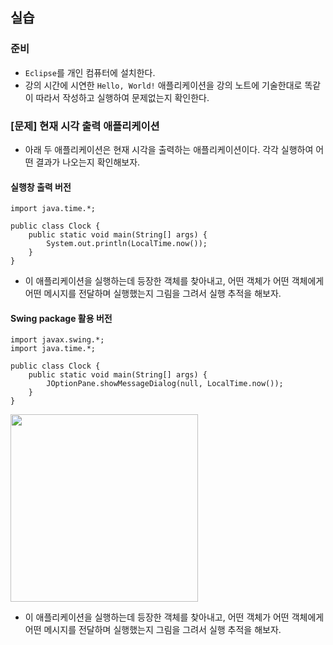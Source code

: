 
## 실습

### 준비

- `Eclipse`를 개인 컴퓨터에 설치한다.
- 강의 시간에 시연한 `Hello, World!` 애플리케이션을 강의 노트에 기술한대로 똑같이 따라서 작성하고 실행하여 문제없는지 확인한다.


### [문제] 현재 시각 출력 애플리케이션 

- 아래 두 애플리케이션은 현재 시각을 출력하는 애플리케이션이다.
각각 실행하여 어떤 결과가 나오는지 확인해보자. 

#### 실행창 출력 버전

```
import java.time.*;

public class Clock {
	public static void main(String[] args) {
		System.out.println(LocalTime.now());
	}
}
```

- 이 애플리케이션을 실행하는데 등장한 객체를 찾아내고, 어떤 객체가 어떤 객체에게 어떤 메시지를 전달하며 실행했는지 그림을 그려서 실행 추적을 해보자.

#### Swing package 활용 버전

```
import javax.swing.*;
import java.time.*;

public class Clock {
	public static void main(String[] args) {
		JOptionPane.showMessageDialog(null, LocalTime.now());
	}
}
```

<img src="https://i.imgur.com/m3LHtJU.png" width="300">

- 이 애플리케이션을 실행하는데 등장한 객체를 찾아내고, 어떤 객체가 어떤 객체에게 어떤 메시지를 전달하며 실행했는지 그림을 그려서 실행 추적을 해보자.











